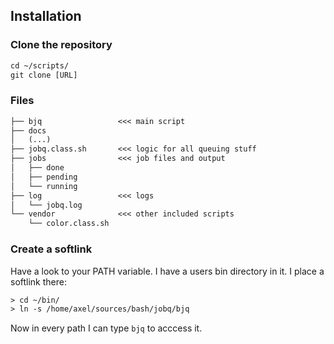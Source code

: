 ## Installation

### Clone the repository

```txt
cd ~/scripts/
git clone [URL]
```

### Files

```txt
├── bjq                 <<< main script
├── docs
│   (...)
├── jobq.class.sh       <<< logic for all queuing stuff
├── jobs                <<< job files and output
│   ├── done
│   ├── pending
│   └── running
├── log                 <<< logs
│   └── jobq.log
└── vendor              <<< other included scripts
    └── color.class.sh
```

### Create a softlink 

Have a look to your PATH variable. I have a users bin directory in it.
I place a softlink there:

```txt
> cd ~/bin/
> ln -s /home/axel/sources/bash/jobq/bjq 
```

Now in every path I can type `bjq` to acccess it.


